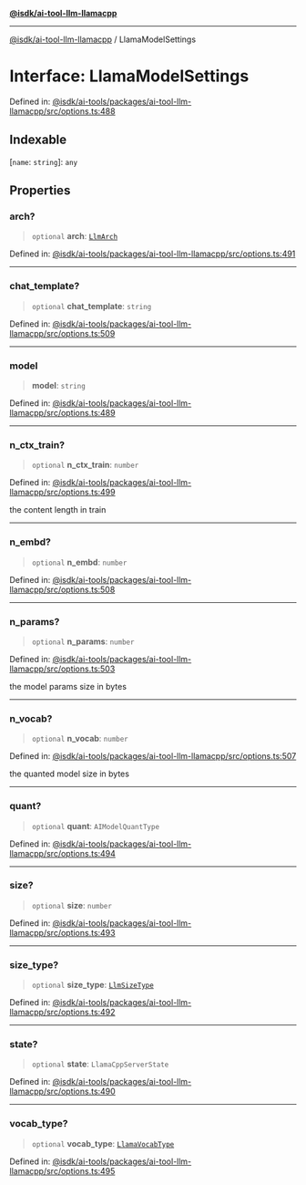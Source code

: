 [**@isdk/ai-tool-llm-llamacpp**](../README.md)

***

[@isdk/ai-tool-llm-llamacpp](../globals.md) / LlamaModelSettings

# Interface: LlamaModelSettings

Defined in: [@isdk/ai-tools/packages/ai-tool-llm-llamacpp/src/options.ts:488](https://github.com/isdk/ai-tool-llm-llamacpp.js/blob/0d16068f52cb374c4608ded739a170f44769754f/src/options.ts#L488)

## Indexable

\[`name`: `string`\]: `any`

## Properties

### arch?

> `optional` **arch**: [`LlmArch`](../enumerations/LlmArch.md)

Defined in: [@isdk/ai-tools/packages/ai-tool-llm-llamacpp/src/options.ts:491](https://github.com/isdk/ai-tool-llm-llamacpp.js/blob/0d16068f52cb374c4608ded739a170f44769754f/src/options.ts#L491)

***

### chat\_template?

> `optional` **chat\_template**: `string`

Defined in: [@isdk/ai-tools/packages/ai-tool-llm-llamacpp/src/options.ts:509](https://github.com/isdk/ai-tool-llm-llamacpp.js/blob/0d16068f52cb374c4608ded739a170f44769754f/src/options.ts#L509)

***

### model

> **model**: `string`

Defined in: [@isdk/ai-tools/packages/ai-tool-llm-llamacpp/src/options.ts:489](https://github.com/isdk/ai-tool-llm-llamacpp.js/blob/0d16068f52cb374c4608ded739a170f44769754f/src/options.ts#L489)

***

### n\_ctx\_train?

> `optional` **n\_ctx\_train**: `number`

Defined in: [@isdk/ai-tools/packages/ai-tool-llm-llamacpp/src/options.ts:499](https://github.com/isdk/ai-tool-llm-llamacpp.js/blob/0d16068f52cb374c4608ded739a170f44769754f/src/options.ts#L499)

the content length in train

***

### n\_embd?

> `optional` **n\_embd**: `number`

Defined in: [@isdk/ai-tools/packages/ai-tool-llm-llamacpp/src/options.ts:508](https://github.com/isdk/ai-tool-llm-llamacpp.js/blob/0d16068f52cb374c4608ded739a170f44769754f/src/options.ts#L508)

***

### n\_params?

> `optional` **n\_params**: `number`

Defined in: [@isdk/ai-tools/packages/ai-tool-llm-llamacpp/src/options.ts:503](https://github.com/isdk/ai-tool-llm-llamacpp.js/blob/0d16068f52cb374c4608ded739a170f44769754f/src/options.ts#L503)

the model params size in bytes

***

### n\_vocab?

> `optional` **n\_vocab**: `number`

Defined in: [@isdk/ai-tools/packages/ai-tool-llm-llamacpp/src/options.ts:507](https://github.com/isdk/ai-tool-llm-llamacpp.js/blob/0d16068f52cb374c4608ded739a170f44769754f/src/options.ts#L507)

the quanted model size in bytes

***

### quant?

> `optional` **quant**: `AIModelQuantType`

Defined in: [@isdk/ai-tools/packages/ai-tool-llm-llamacpp/src/options.ts:494](https://github.com/isdk/ai-tool-llm-llamacpp.js/blob/0d16068f52cb374c4608ded739a170f44769754f/src/options.ts#L494)

***

### size?

> `optional` **size**: `number`

Defined in: [@isdk/ai-tools/packages/ai-tool-llm-llamacpp/src/options.ts:493](https://github.com/isdk/ai-tool-llm-llamacpp.js/blob/0d16068f52cb374c4608ded739a170f44769754f/src/options.ts#L493)

***

### size\_type?

> `optional` **size\_type**: [`LlmSizeType`](../enumerations/LlmSizeType.md)

Defined in: [@isdk/ai-tools/packages/ai-tool-llm-llamacpp/src/options.ts:492](https://github.com/isdk/ai-tool-llm-llamacpp.js/blob/0d16068f52cb374c4608ded739a170f44769754f/src/options.ts#L492)

***

### state?

> `optional` **state**: `LlamaCppServerState`

Defined in: [@isdk/ai-tools/packages/ai-tool-llm-llamacpp/src/options.ts:490](https://github.com/isdk/ai-tool-llm-llamacpp.js/blob/0d16068f52cb374c4608ded739a170f44769754f/src/options.ts#L490)

***

### vocab\_type?

> `optional` **vocab\_type**: [`LlamaVocabType`](../enumerations/LlamaVocabType.md)

Defined in: [@isdk/ai-tools/packages/ai-tool-llm-llamacpp/src/options.ts:495](https://github.com/isdk/ai-tool-llm-llamacpp.js/blob/0d16068f52cb374c4608ded739a170f44769754f/src/options.ts#L495)
